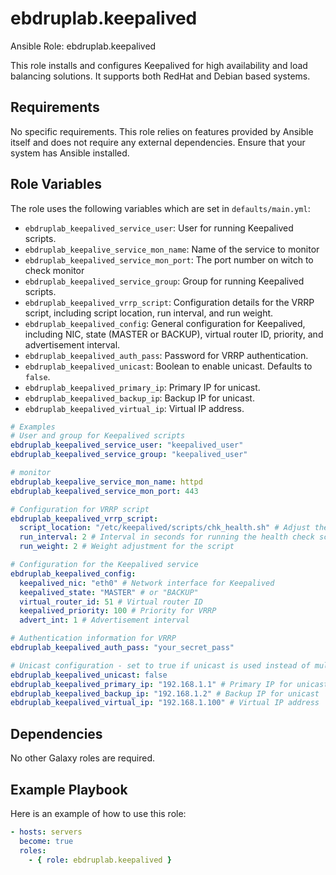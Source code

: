 ebdruplab.keepalived
=========

Ansible Role: ebdruplab.keepalived

This role installs and configures Keepalived for high availability and load balancing solutions. It supports both RedHat and Debian based systems.

Requirements
------------

No specific requirements. This role relies on features provided by Ansible itself and does not require any external dependencies. Ensure that your system has Ansible installed.

Role Variables
--------------

The role uses the following variables which are set in `defaults/main.yml`:

- `ebdruplab_keepalived_service_user`: User for running Keepalived scripts.
- `ebdruplab_keepalive_service_mon_name`: Name of the service to monitor
- `ebdruplab_keepalived_service_mon_port`: The port number on witch to check monitor
- `ebdruplab_keepalived_service_group`: Group for running Keepalived scripts.
- `ebdruplab_keepalived_vrrp_script`: Configuration details for the VRRP script, including script location, run interval, and run weight.
- `ebdruplab_keepalived_config`: General configuration for Keepalived, including NIC, state (MASTER or BACKUP), virtual router ID, priority, and advertisement interval.
- `ebdruplab_keepalived_auth_pass`: Password for VRRP authentication.
- `ebdruplab_keepalived_unicast`: Boolean to enable unicast. Defaults to `false`.
- `ebdruplab_keepalived_primary_ip`: Primary IP for unicast.
- `ebdruplab_keepalived_backup_ip`: Backup IP for unicast.
- `ebdruplab_keepalived_virtual_ip`: Virtual IP address.

```yaml
# Examples
# User and group for Keepalived scripts
ebdruplab_keepalived_service_user: "keepalived_user"
ebdruplab_keepalived_service_group: "keepalived_user"

# monitor
ebdruplab_keepalive_service_mon_name: httpd
ebdruplab_keepalived_service_mon_port: 443

# Configuration for VRRP script
ebdruplab_keepalived_vrrp_script:
  script_location: "/etc/keepalived/scripts/chk_health.sh" # Adjust the script location as necessary
  run_interval: 2 # Interval in seconds for running the health check script
  run_weight: 2 # Weight adjustment for the script

# Configuration for the Keepalived service
ebdruplab_keepalived_config:
  keepalived_nic: "eth0" # Network interface for Keepalived
  keepalived_state: "MASTER" # or "BACKUP"
  virtual_router_id: 51 # Virtual router ID
  keepalived_priority: 100 # Priority for VRRP
  advert_int: 1 # Advertisement interval

# Authentication information for VRRP
ebdruplab_keepalived_auth_pass: "your_secret_pass"

# Unicast configuration - set to true if unicast is used instead of multicast
ebdruplab_keepalived_unicast: false
ebdruplab_keepalived_primary_ip: "192.168.1.1" # Primary IP for unicast
ebdruplab_keepalived_backup_ip: "192.168.1.2" # Backup IP for unicast
ebdruplab_keepalived_virtual_ip: "192.168.1.100" # Virtual IP address
```

Dependencies
------------

No other Galaxy roles are required.

Example Playbook
----------------

Here is an example of how to use this role:

```yaml
- hosts: servers
  become: true
  roles:
    - { role: ebdruplab.keepalived }
